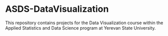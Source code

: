 # ASDS-DataVisualization
This repository contains projects for the Data Visualization course within the Applied Statistics and Data Science program at Yerevan State University.
